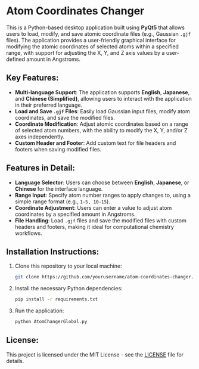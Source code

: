 
# Atom Coordinates Changer

This is a Python-based desktop application built using **PyQt5** that allows users to load, modify, and save atomic coordinate files (e.g., Gaussian `.gjf` files). The application provides a user-friendly graphical interface for modifying the atomic coordinates of selected atoms within a specified range, with support for adjusting the X, Y, and Z axis values by a user-defined amount in Angstroms.

## Key Features:
- **Multi-language Support**: The application supports **English**, **Japanese**, and **Chinese (Simplified)**, allowing users to interact with the application in their preferred language.
- **Load and Save `.gjf` Files**: Easily load Gaussian input files, modify atom coordinates, and save the modified files.
- **Coordinate Modification**: Adjust atomic coordinates based on a range of selected atom numbers, with the ability to modify the X, Y, and/or Z axes independently.
- **Custom Header and Footer**: Add custom text for file headers and footers when saving modified files.

## Features in Detail:
- **Language Selector**: Users can choose between **English**, **Japanese**, or **Chinese** for the interface language.
- **Range Input**: Specify atom number ranges to apply changes to, using a simple range format (e.g., `1-5, 10-15`).
- **Coordinate Adjustment**: Users can enter a value to adjust atom coordinates by a specified amount in Angstroms.
- **File Handling**: Load `.gjf` files and save the modified files with custom headers and footers, making it ideal for computational chemistry workflows.

## Installation Instructions:
1. Clone this repository to your local machine:
   ```bash
   git clone https://github.com/yourusername/atom-coordinates-changer.git
   ```
2. Install the necessary Python dependencies:
   ```bash
   pip install -r requirements.txt
   ```
3. Run the application:
   ```bash
   python AtomChangerGlobal.py
   ```

## License:
This project is licensed under the MIT License - see the [LICENSE](LICENSE) file for details.
